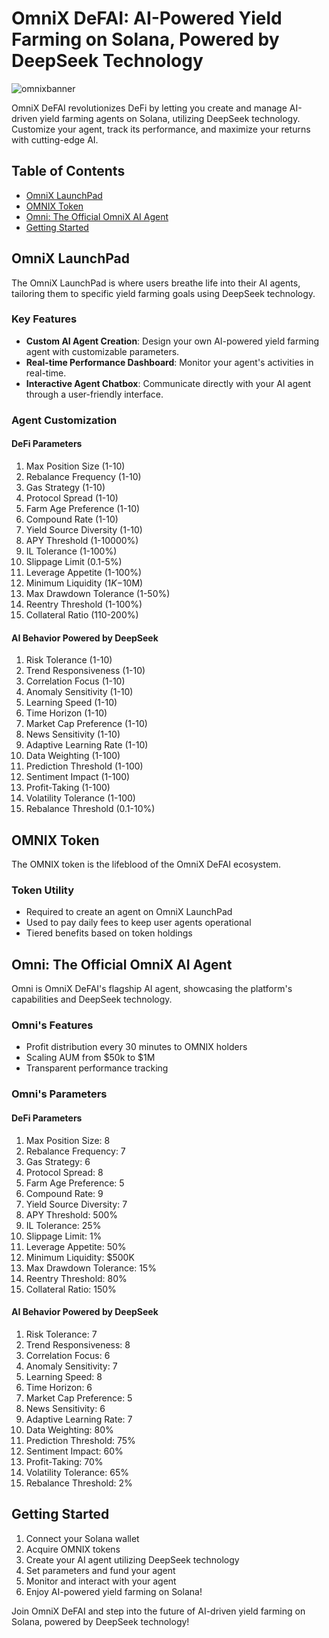 # OmniX DeFAI: AI-Powered Yield Farming on Solana, Powered by DeepSeek Technology

![omnixbanner](https://github.com/user-attachments/assets/fdbef78e-0f9a-4018-bfb2-f527a0af8111)

OmniX DeFAI revolutionizes DeFi by letting you create and manage AI-driven yield farming agents on Solana, utilizing DeepSeek technology. Customize your agent, track its performance, and maximize your returns with cutting-edge AI.

## Table of Contents
- [OmniX LaunchPad](#omnix-launchpad)
- [OMNIX Token](#omnix-token)
- [Omni: The Official OmniX AI Agent](#omni-the-official-omnix-ai-agent)
- [Getting Started](#getting-started)

## OmniX LaunchPad

The OmniX LaunchPad is where users breathe life into their AI agents, tailoring them to specific yield farming goals using DeepSeek technology.

### Key Features

- **Custom AI Agent Creation**: Design your own AI-powered yield farming agent with customizable parameters.
- **Real-time Performance Dashboard**: Monitor your agent's activities in real-time.
- **Interactive Agent Chatbox**: Communicate directly with your AI agent through a user-friendly interface.

### Agent Customization

#### DeFi Parameters

1. Max Position Size (1-10)
2. Rebalance Frequency (1-10)
3. Gas Strategy (1-10)
4. Protocol Spread (1-10)
5. Farm Age Preference (1-10)
6. Compound Rate (1-10)
7. Yield Source Diversity (1-10)
8. APY Threshold (1-10000%)
9. IL Tolerance (1-100%)
10. Slippage Limit (0.1-5%)
11. Leverage Appetite (1-100%)
12. Minimum Liquidity ($1K-$10M)
13. Max Drawdown Tolerance (1-50%)
14. Reentry Threshold (1-100%)
15. Collateral Ratio (110-200%)

#### AI Behavior Powered by DeepSeek

1. Risk Tolerance (1-10)
2. Trend Responsiveness (1-10)
3. Correlation Focus (1-10)
4. Anomaly Sensitivity (1-10)
5. Learning Speed (1-10)
6. Time Horizon (1-10)
7. Market Cap Preference (1-10)
8. News Sensitivity (1-10)
9. Adaptive Learning Rate (1-10)
10. Data Weighting (1-100)
11. Prediction Threshold (1-100)
12. Sentiment Impact (1-100)
13. Profit-Taking (1-100)
14. Volatility Tolerance (1-100)
15. Rebalance Threshold (0.1-10%)

## OMNIX Token

The OMNIX token is the lifeblood of the OmniX DeFAI ecosystem.

### Token Utility

- Required to create an agent on OmniX LaunchPad
- Used to pay daily fees to keep user agents operational
- Tiered benefits based on token holdings

## Omni: The Official OmniX AI Agent

Omni is OmniX DeFAI's flagship AI agent, showcasing the platform's capabilities and DeepSeek technology.

### Omni's Features

- Profit distribution every 30 minutes to OMNIX holders
- Scaling AUM from $50k to $1M
- Transparent performance tracking

### Omni's Parameters

#### DeFi Parameters

1. Max Position Size: 8
2. Rebalance Frequency: 7
3. Gas Strategy: 6
4. Protocol Spread: 8
5. Farm Age Preference: 5
6. Compound Rate: 9
7. Yield Source Diversity: 7
8. APY Threshold: 500%
9. IL Tolerance: 25%
10. Slippage Limit: 1%
11. Leverage Appetite: 50%
12. Minimum Liquidity: $500K
13. Max Drawdown Tolerance: 15%
14. Reentry Threshold: 80%
15. Collateral Ratio: 150%

#### AI Behavior Powered by DeepSeek

1. Risk Tolerance: 7
2. Trend Responsiveness: 8
3. Correlation Focus: 6
4. Anomaly Sensitivity: 7
5. Learning Speed: 8
6. Time Horizon: 6
7. Market Cap Preference: 5
8. News Sensitivity: 6
9. Adaptive Learning Rate: 7
10. Data Weighting: 80%
11. Prediction Threshold: 75%
12. Sentiment Impact: 60%
13. Profit-Taking: 70%
14. Volatility Tolerance: 65%
15. Rebalance Threshold: 2%

## Getting Started

1. Connect your Solana wallet
2. Acquire OMNIX tokens
3. Create your AI agent utilizing DeepSeek technology
4. Set parameters and fund your agent
5. Monitor and interact with your agent
6. Enjoy AI-powered yield farming on Solana!

Join OmniX DeFAI and step into the future of AI-driven yield farming on Solana, powered by DeepSeek technology!
